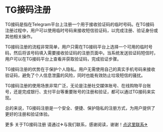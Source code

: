 # TG接码注册

TG接码是指在Telegram平台上注册一个用于接收验证码的临时号码。在TG接码注册过程中，用户可以使用临时号码来接收短信验证码，以完成注册、验证身份或其他相关操作。

TG接码注册的流程非常简单，用户只需在TG接码平台上选择一个可用的临时号码，然后将该号码填入需要接收验证码的注册页面中。当系统发送验证码短信时，用户可以在TG接码平台上查看并获取验证码，完成验证步骤。

TG接码注册的优势在于保护个人隐私。用户无需使用自己的真实手机号码来接收验证码，避免了个人信息泄露的风险，同时也能有效防止垃圾短信的骚扰。

TG接码注册的使用场景非常广泛，无论是注册社交媒体账号、在线购物平台账号，还是完成银行、支付平台等重要账号的注册和验证，都可以通过TG接码来实现。

总的来说，TG接码注册是一个安全、便捷、保护隐私的注册方式，为用户提供了更好的注册和验证体验。

更多 关于TG接码注册 请通过✈与我们联系，感谢阅读，谢谢！[点这里联系✈](https://www.k02.cc)